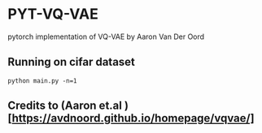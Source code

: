 # PYT-VQ-VAE
pytorch implementation of VQ-VAE by Aaron Van Der Oord 

## Running on cifar dataset
```
python main.py -n=1
```
## Credits to (Aaron et.al )[https://avdnoord.github.io/homepage/vqvae/]
